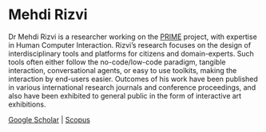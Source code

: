 # Mehdi Rizvi

Dr Mehdi Rizvi is a researcher working on the <a href="https://www.primecommunities.online/">PRIME</a>  project, with expertise in Human Computer Interaction. Rizvi’s research focuses on the design of interdisciplinary tools and platforms for citizens and domain-experts. Such tools often either follow the no-code/low-code paradigm, tangible interaction, conversational agents, or easy to use toolkits, making the interaction by end-users easier. Outcomes of his work have been published in various international research journals and conference proceedings, and also have been exhibited to general public in the form of interactive art exhibitions.

<a href="https://scholar.google.com/citations?user=AHWbAR4AAAAJ">Google Scholar</a> <a> | </a> <a href="https://www.scopus.com/authid/detail.uri?authorId=57192955810">Scopus</a>
